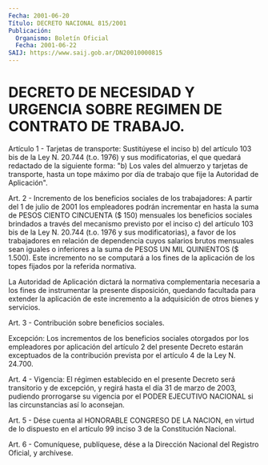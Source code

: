 ```yaml
---
Fecha: 2001-06-20
Título: DECRETO NACIONAL 815/2001
Publicación:
  Organismo: Boletín Oficial
  Fecha: 2001-06-22
SAIJ: https://www.saij.gob.ar/DN20010000815
---
```

# DECRETO DE NECESIDAD Y URGENCIA SOBRE REGIMEN DE CONTRATO DE TRABAJO.

<a id="1"></a>
Artículo 1 - Tarjetas de transporte: Sustitúyese  el inciso b) del artículo 103 bis de la Ley N. 20.744 (t.o. 1976) y sus modificatorias, el que quedará redactado de la siguiente forma: "b) Los  vales  del  almuerzo y tarjetas de transporte, hasta  un  tope máximo por día de  trabajo  que  fije  la  Autoridad de Aplicación".

<a id="2"></a>
Art. 2 - Incremento de los beneficios sociales de los trabajadores:  A  partir  del 1 de julio de 2001  los  empleadores podrán incrementar en hasta  la  suma  de PESOS CIENTO CINCUENTA ($ 150)  mensuales  los  beneficios sociales brindados  a  través  del mecanismo previsto por  el inciso c) del artículo 103 bis de la Ley N.  20.744  (t.o.  1976  y sus  modificatorias),  a  favor  de  los trabajadores  en  relación de  dependencia  cuyos  salarios  brutos mensuales sean iguales  o  inferiores  a  la  suma  de PESOS UN MIL QUINIENTOS ($ 1.500). Este incremento no se computará  a  los fines de  la  aplicación  de  los topes fijados por la referida normativa.

La  Autoridad de Aplicación  dictará  la  normativa  complementaria necesaria  a  los  fines  de  instrumentar la presente disposición, quedando facultada para extender la aplicación de este incremento a la adquisición de otros bienes y servicios.

<a id="3"></a>
Art. 3 - Contribución sobre beneficios sociales.

Excepción: Los incrementos de los beneficios sociales otorgados por los empleadores por aplicación del artículo 2 del presente Decreto estarán exceptuados de la contribución  prevista por el artículo 4 de la Ley N. 24.700.

<a id="4"></a>
Art. 4 - Vigencia: El régimen establecido  en  el presente Decreto será transitorio y de excepción, y regirá hasta el  día 31 de marzo de  2003,  pudiendo prorrogarse su vigencia por el PODER  EJECUTIVO NACIONAL si las circunstancias así lo aconsejan.

<a id="5"></a>
Art. 5 - Dése cuenta al HONORABLE CONGRESO DE LA NACION, en virtud de lo dispuesto  en  el  artículo  99  inciso  3 de la Constitución Nacional.

<a id="6"></a>
Art. 6 - Comuníquese, publíquese, dése a la Dirección Nacional del Registro Oficial, y archívese.
